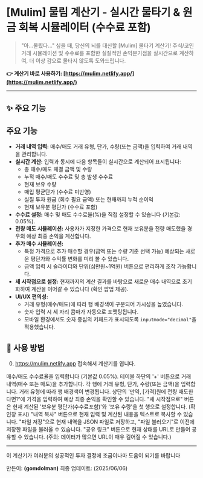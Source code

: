 # [Mulim] 물림 계산기 - 실시간 물타기 & 원금 회복 시뮬레이터 (수수료 포함)

> "아...물렸다..." 싶을 때, 당신의 뇌를 대신할 [Mulim] 물타기 계산기!
> 주식/코인 거래 시뮬레이션 및 수수료를 포함한 실질적인 손익분기점을 실시간으로 계산하여, 더 이상 감으로 물타지 않도록 도와드립니다.

**👉 계산기 바로 사용하기: [https://mulim.netlify.app/](https://mulim.netlify.app/)**

---

## ✨ 주요 기능

## 주요 기능

* **거래 내역 입력:** 매수/매도 거래 유형, 단가, 수량(또는 금액)을 입력하여 거래 내역을 관리합니다.
* **실시간 계산:** 입력과 동시에 다음 항목들이 실시간으로 계산되어 표시됩니다:
    * 총 매수/매도 체결 금액 및 수량
    * 누적 매수/매도 수수료 및 총 발생 수수료
    * 현재 보유 수량
    * 매입 평균단가 (수수료 미반영)
    * 실질 투자 원금 (회수 필요 금액) 또는 현재까지 누적 순이익
    * 현재 보유분 평단가 (수수료 포함)
* **수수료 설정:** 매수 및 매도 수수료율(%)을 직접 설정할 수 있습니다 (기본값: 0.05%).
* **전량 매도 시뮬레이션:** 사용자가 지정한 가격으로 현재 보유분을 전량 매도했을 경우의 예상 최종 손익을 계산합니다.
* **추가 매수 시뮬레이션:**
    * 특정 가격으로 추가 매수할 경우(금액 또는 수량 기준 선택 가능) 예상되는 새로운 평단가와 수익률 변화를 미리 볼 수 있습니다.
    * 금액 입력 시 슬라이더와 단위(십만원~1억원) 버튼으로 편리하게 조작 가능합니다.
* **새 시작점으로 설정:** 현재까지의 계산 결과를 바탕으로 새로운 매수 내역으로 초기화하여 계산을 이어갈 수 있습니다 (확인 팝업 제공).
* **UI/UX 편의성:**
    * 거래 유형(매수/매도)에 따라 행 배경색이 구분되어 가시성을 높였습니다.
    * 숫자 입력 시 세 자리 콤마가 자동으로 포맷팅됩니다.
    * 모바일 환경에서도 숫자 중심의 키패드가 표시되도록 `inputmode="decimal"`을 적용했습니다.


## 🚀 사용 방법

0.  https://mulim.netlify.app 접속해서 계산기를 엽니다.

매수/매도 수수료율을 입력합니다 (기본값 0.05%).
테이블 하단의 '+' 버튼으로 거래 내역(매수 또는 매도)을 추가합니다.
각 행에 거래 유형, 단가, 수량(또는 금액)을 입력합니다. 거래 유형에 따라 행 배경색이 변경됩니다.
상단의 '만약, [가격]원에 전량 매도한다면?'에 가격을 입력하여 예상 최종 손익을 확인할 수 있습니다.
"새 시작점으로" 버튼은 현재 계산된 '보유분 평단가(수수료포함)'와 '보유 수량'을 첫 행으로 설정합니다. (확인창 표시)
"내역 복사" 버튼으로 현재 입력 및 계산된 내용을 텍스트로 복사할 수 있습니다.
"파일 저장"으로 현재 내역을 JSON 파일로 저장하고, "파일 불러오기"로 이전에 저장한 파일을 불러올 수 있습니다.
"공유 링크" 버튼으로 현재 상태를 URL로 만들어 공유할 수 있습니다. (주의: 데이터가 많으면 URL이 매우 길어질 수 있습니다.)


---

이 계산기가 여러분의 성공적인 투자 결정에 조금이나마 도움이 되기를 바랍니다

만든이: **(gomdolman)**
최종 업데이트: (2025/06/06)
